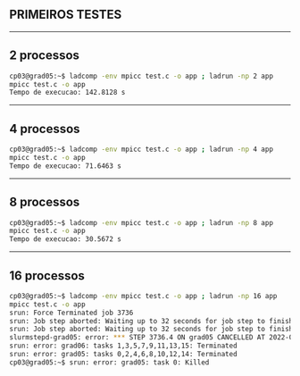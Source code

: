 ## PRIMEIROS TESTES

---

## 2 processos

```bash
cp03@grad05:~$ ladcomp -env mpicc test.c -o app ; ladrun -np 2 app
mpicc test.c -o app
Tempo de execucao: 142.8128 s
```

---

## 4 processos

```bash
cp03@grad05:~$ ladcomp -env mpicc test.c -o app ; ladrun -np 4 app
mpicc test.c -o app
Tempo de execucao: 71.6463 s
```

---

## 8 processos

```bash
cp03@grad05:~$ ladcomp -env mpicc test.c -o app ; ladrun -np 8 app
mpicc test.c -o app
Tempo de execucao: 30.5672 s
```

---

## 16 processos

```bash
cp03@grad05:~$ ladcomp -env mpicc test.c -o app ; ladrun -np 16 app
mpicc test.c -o app
srun: Force Terminated job 3736
srun: Job step aborted: Waiting up to 32 seconds for job step to finish.
srun: Job step aborted: Waiting up to 32 seconds for job step to finish.
slurmstepd-grad05: error: *** STEP 3736.4 ON grad05 CANCELLED AT 2022-06-25T19:13:55 DUE TO TIME LIMIT ***
srun: error: grad06: tasks 1,3,5,7,9,11,13,15: Terminated
srun: error: grad05: tasks 0,2,4,6,8,10,12,14: Terminated
cp03@grad05:~$ srun: error: grad05: task 0: Killed
```
